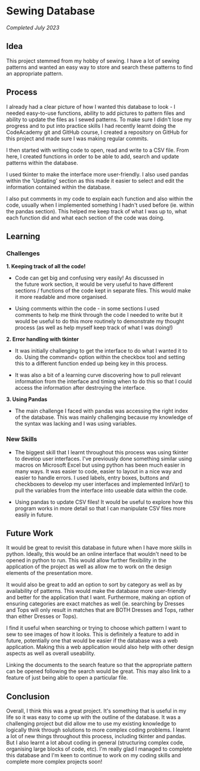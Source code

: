 # Sewing Database

*Completed July 2023*

## Idea
This project stemmed from my hobby of sewing. I have a lot of 
sewing patterns and wanted an easy way to store and search 
these patterns to find an appropriate pattern.

## Process
I already had a clear picture of how I wanted this database 
to look - I needed easy-to-use functions, ability to add pictures 
to pattern files and ability to update the files as I sewed 
patterns. To make sure I didn't lose my progress and to put into 
practice skills I had recently learnt doing the CodeAcademy 
git and GitHub course, I created a repository on GitHub for this 
project and made sure I was making regular commits.

I then started with writing code to open, read and write 
to a CSV file. From here, I created functions in order to be 
able to add, search and update patterns within the database.

I used tkinter to make the interface more user-friendly. I also 
used pandas within the 'Updating' section as this made it easier 
to select and edit the information contained within the 
database.

I also put comments in my code to explain each function and also 
within the code, usually when I implemented something I hadn't 
used before (ie. within the pandas section). This helped me keep 
track of what I was up to, what each function did and what each 
section of the code was doing.

## Learning
### Challenges

**1. Keeping track of all the code!**
+ Code can get big and confusing very easily! As discussed in  
the future work section, it would be very useful to have different 
sections / functions of the code kept in separate files. This 
would make it more readable and more organised.


+ Using comments within the code - in some sections I used  
comments to help me think through the code I needed to write but 
it would be useful to do this more routinely to demonstrate my 
thought process (as well as help myself keep track of what I 
was doing!)


**2. Error handling with tkinter**
+ It was initially challenging to get the interface to do what 
I wanted it to do. Using the command= option within the 
checkbox tool and setting this to a different function ended up 
being key in this process.

+ It was also a bit of a learning curve discovering how to pull 
relevant information from the interface and timing when to do 
this so that I could access the information after destroying 
the interface.

**3. Using Pandas**
+ The main challenge I faced with pandas was accessing the 
right index of the database. This was mainly challenging 
because my knowledge of the syntax was lacking and I was using 
variables.


### New Skills
+ The biggest skill that I learnt throughout this process was using 
tkinter to develop user interfaces. I've previously done 
something similar using macros on Microsoft Excel but using 
python has been much easier in many ways. It was easier to code,
easier to layout in a nice way and easier to handle errors. I 
used labels, entry boxes, buttons and checkboxes to develop my user 
interfaces and implemented IntVar() to pull the variables from 
the interface into useable data within the code.


+ Using pandas to update CSV files! It would be useful to explore 
how this program works in more detail so that I can manipulate 
CSV files more easily in future.

## Future Work
It would be great to revisit this database in future when I have 
more skills in python. Ideally, this would be an online 
interface that wouldn't need to be opened in python to run. This 
would allow further flexibility in the application of the project 
as well as allow me to work on the design elements of the 
presentation more.

It would also be great to add an option to sort by category 
as well as by availability of patterns. This would make the 
database more user-friendly and better for the application that 
I want. Furthermore, making an option of ensuring categories 
are exact matches as well (ie. searching by Dresses and Tops will 
only result in matches that are BOTH Dresses and Tops, rather than 
either Dresses or Tops).

I find it useful when searching or trying to choose which pattern 
I want to sew to see images of how it looks. This is definitely 
a feature to add in future, potentially one that would be easier 
if the database was a web application. Making this a web 
application would also help with other design aspects as well as 
overall useability.

Linking the documents to the search feature so that the appropriate 
pattern can be opened following the search would be great. This 
may also link to a feature of just being able to open a particular 
file.

## Conclusion
Overall, I think this was a great project. It's something that 
is useful in my life so it was easy to come up with the outline of 
the database. It was a challenging project but did allow me to 
use my existing knowledge to logically think through solutions 
to more complex coding problems. I learnt a lot of new things 
throughout this process, including tkinter and pandas. But I 
also learnt a lot about coding in general (structuring complex 
code, organising large blocks of code, etc). I'm really glad 
I managed to complete this database and I'm keen to continue to 
work on my coding skills and complete more complex projects 
soon!